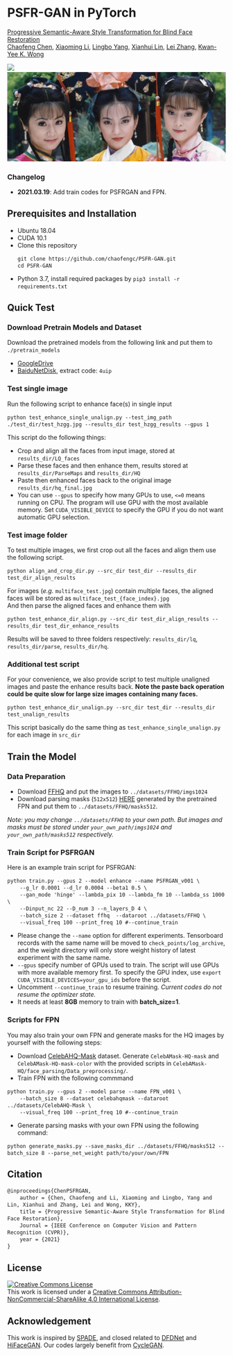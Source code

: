 # PSFR-GAN in PyTorch 

[Progressive Semantic-Aware Style Transformation for Blind Face Restoration](https://arxiv.org/abs/2009.08709)  
[Chaofeng Chen](https://chaofengc.github.io), [Xiaoming Li](https://csxmli2016.github.io/), [Lingbo Yang](https://lotayou.github.io), [Xianhui Lin](https://dblp.org/pid/147/7708.html), [Lei Zhang](https://www4.comp.polyu.edu.hk/~cslzhang/), [Kwan-Yee K. Wong](https://i.cs.hku.hk/~kykwong/)

![](test_dir/test_hzgg.jpg)
![](test_hzgg_results/hq_final.jpg)

### Changelog 
- **2021.03.19**: Add train codes for PSFRGAN and FPN.

## Prerequisites and Installation
- Ubuntu 18.04
- CUDA 10.1  
- Clone this repository
    ```
    git clone https://github.com/chaofengc/PSFR-GAN.git
    cd PSFR-GAN
    ```
- Python 3.7, install required packages by `pip3 install -r requirements.txt`  

## Quick Test

### Download Pretrain Models and Dataset
Download the pretrained models from the following link and put them to `./pretrain_models`  
- [GoogleDrive](https://drive.google.com/drive/folders/1Ubejhxd2xd4fxGc_M_LWl3Ux6CgQd9rP?usp=sharing)
- [BaiduNetDisk](https://pan.baidu.com/s/1_5MzYnhkUOrV35A_sBKulw), extract code: `4uip`

### Test single image
Run the following script to enhance face(s) in single input  
```
python test_enhance_single_unalign.py --test_img_path ./test_dir/test_hzgg.jpg --results_dir test_hzgg_results --gpus 1
```

This script do the following things:
- Crop and align all the faces from input image, stored at `results_dir/LQ_faces`  
- Parse these faces and then enhance them, results stored at `results_dir/ParseMaps` and `results_dir/HQ`  
- Paste then enhanced faces back to the original image `results_dir/hq_final.jpg`  
- You can use `--gpus` to specify how many GPUs to use, `<=0` means running on CPU. The program will use GPU with the most available memory. Set `CUDA_VISIBLE_DEVICE` to specify the GPU if you do not want automatic GPU selection.  

### Test image folder 
To test multiple images, we first crop out all the faces and align them use the following script.  
```
python align_and_crop_dir.py --src_dir test_dir --results_dir test_dir_align_results
```  

For images (*e.g.* `multiface_test.jpg`) contain multiple faces, the aligned faces will be stored as `multiface_test_{face_index}.jpg`  
And then parse the aligned faces and enhance them with  
```
python test_enhance_dir_align.py --src_dir test_dir_align_results --results_dir test_dir_enhance_results
```  
Results will be saved to three folders respectively: `results_dir/lq`, `results_dir/parse`, `results_dir/hq`.   

### Additional test script

For your convenience, we also provide script to test multiple unaligned images and paste the enhance results back. **Note the paste back operation could be quite slow for large size images containing many faces.**
```
python test_enhance_dir_unalign.py --src_dir test_dir --results_dir test_unalign_results
```  
This script basically do the same thing as `test_enhance_single_unalign.py` for each image in `src_dir`

## Train the Model

### Data Preparation

- Download [FFHQ](https://github.com/NVlabs/ffhq-dataset) and put the images to `../datasets/FFHQ/imgs1024`
- Download parsing masks (`512x512`) [HERE](https://drive.google.com/drive/folders/1t-ngq_sQiw_LtCaupiPpVooy0Z3Kqp1a?usp=sharing) generated by the pretrained FPN and put them to `../datasets/FFHQ/masks512`.

*Note: you may change `../datasets/FFHQ` to your own path. But images and masks must be stored under `your_own_path/imgs1024` and `your_own_path/masks512` respectively.*

### Train Script for PSFRGAN

Here is an example train script for PSFRGAN:

```
python train.py --gpus 2 --model enhance --name PSFRGAN_v001 \
    --g_lr 0.0001 --d_lr 0.0004 --beta1 0.5 \
    --gan_mode 'hinge' --lambda_pix 10 --lambda_fm 10 --lambda_ss 1000 \
    --Dinput_nc 22 --D_num 3 --n_layers_D 4 \
    --batch_size 2 --dataset ffhq  --dataroot ../datasets/FFHQ \
    --visual_freq 100 --print_freq 10 #--continue_train
```
- Please change the `--name` option for different experiments. Tensorboard records with the same name will be moved to `check_points/log_archive`, and the weight directory will only store weight history of latest experiment with the same name.
- `--gpus` specify number of GPUs used to train. The script will use GPUs with more available memory first. To specify the GPU index, use `export CUDA_VISIBLE_DEVICES=your_gpu_ids` before the script.
- Uncomment `--continue_train` to resume training. *Current codes do not resume the optimizer state.* 
- It needs at least **8GB** memory to train with **batch_size=1**. 

### Scripts for FPN

You may also train your own FPN and generate masks for the HQ images by yourself with the following steps: 

- Download [CelebAHQ-Mask](https://github.com/switchablenorms/CelebAMask-HQ) dataset. Generate `CelebAMask-HQ-mask` and `CelebAMask-HQ-mask-color` with the provided scripts in `CelebAMask-HQ/face_parsing/Data_preprocessing/`.
- Train FPN with the following commmand
```
python train.py --gpus 2 --model parse --name FPN_v001 \
    --batch_size 8 --dataset celebahqmask --dataroot ../datasets/CelebAHQ-Mask \
    --visual_freq 100 --print_freq 10 #--continue_train
```
- Generate parsing masks with your own FPN using the following command:
```
python generate_masks.py --save_masks_dir ../datasets/FFHQ/masks512 --batch_size 8 --parse_net_weight path/to/your/own/FPN 
```

## Citation
```
@inproceedings{ChenPSFRGAN,
    author = {Chen, Chaofeng and Li, Xiaoming and Lingbo, Yang and Lin, Xianhui and Zhang, Lei and Wong, KKY},
    title = {Progressive Semantic-Aware Style Transformation for Blind Face Restoration},
    Journal = {IEEE Conference on Computer Vision and Pattern Recognition (CVPR)},
    year = {2021}
}
```

## License

<a rel="license" href="http://creativecommons.org/licenses/by-nc-sa/4.0/"><img alt="Creative Commons License" style="border-width:0" src="https://i.creativecommons.org/l/by-nc-sa/4.0/88x31.png" /></a><br />This work is licensed under a <a rel="license" href="http://creativecommons.org/licenses/by-nc-sa/4.0/">Creative Commons Attribution-NonCommercial-ShareAlike 4.0 International License</a>.

## Acknowledgement

This work is inspired by [SPADE](https://github.com/NVlabs/SPADE), and closed related to [DFDNet](https://github.com/csxmli2016/DFDNet) and [HiFaceGAN](https://github.com/Lotayou/Face-Renovation). Our codes largely benefit from [CycleGAN](https://github.com/junyanz/pytorch-CycleGAN-and-pix2pix).
